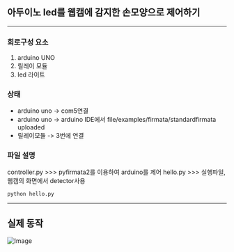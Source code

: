 ## 아두이노 led를 웹캠에 감지한 손모양으로 제어하기
------
### 회로구성 요소
1. arduino UNO
2. 릴레이 모듈
3. led 라이트
### 상태
- arduino uno -> com5연결
- arduino uno -> arduino IDE에서 file/examples/firmata/standardfirmata uploaded
- 릴레이모듈 -> 3번에 연결

### 파일 설명
controller.py >>> pyfirmata2를 이용하여 arduino를 제어
hello.py >>> 실행파일, 웹캠의 화면에서 detector사용

```
python hello.py
```

-------
## 실제 동작
![Image](https://github.com/user-attachments/assets/aef97cd2-99fb-4b71-a6f4-d5cd459eb353)
